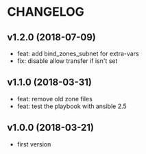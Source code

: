 # CHANGELOG
## v1.2.0 (2018-07-09)

* feat: add bind_zones_subnet for extra-vars 
* fix: disable allow transfer if isn't set

## v1.1.0 (2018-03-31)

* feat: remove old zone files
* feat: test the playbook with ansible 2.5

## v1.0.0 (2018-03-21)

* first version
